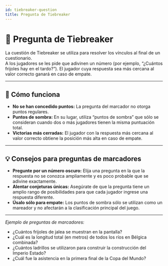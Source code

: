 ```yaml
---
id: tiebreaker-question
title: Pregunta de Tiebreaker
---
```


# 🏁 Pregunta de Tiebreaker

La cuestión de Tiebreaker se utiliza para resolver los vínculos al final de un cuestionario.\
A los jugadores se les pide que adivinen un número (por ejemplo, “¿Cuántos frijoles hay en el tardo?”). El jugador cuya respuesta sea más cercana al valor correcto ganará en caso de empate.

---

## 📝 Cómo funciona

- **No se han concedido puntos:** La pregunta del marcador no otorga puntos regulares.
- **Puntos de sombra:** En su lugar, utiliza “puntos de sombra” que sólo se consideran cuando dos o más jugadores tienen la misma puntuación total.
- **Victorias más cerradas:** El jugador con la respuesta más cercana al valor correcto obtiene la posición más alta en caso de empate.

---

## 💡 Consejos para preguntas de marcadores

- **Pregunte por un número oscuro:** Elija una pregunta en la que la respuesta no se conozca ampliamente y es poco probable que se adivine exactamente.
- **Alentar conjeturas únicas:** Asegúrate de que la pregunta tiene un amplio rango de posibilidades para que cada jugador ingrese una respuesta diferente.
- **Úsalo sólo para empate:** Los puntos de sombra sólo se utilizan como un mareador y no afectarán a la clasificación principal del juego.

---

_Ejemplo de preguntas de marcadores:_

- ¿Cuántos frijoles de jalea se muestran en la pantalla?
- ¿Cuál es la longitud total (en metros) de todos los ríos en Bélgica combinada?
- ¿Cuántos ladrillos se utilizaron para construir la construcción del Imperio Estado?
- ¿Cuál fue la asistencia en la primera final de la Copa del Mundo?

